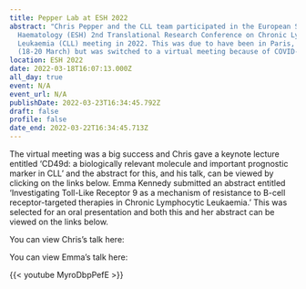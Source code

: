 ```yaml
---
title: Pepper Lab at ESH 2022
abstract: "Chris Pepper and the CLL team participated in the European School of
  Haematology (ESH) 2nd Translational Research Conference on Chronic Lymphocytic
  Leukaemia (CLL) meeting in 2022. This was due to have been in Paris, France
  (18-20 March) but was switched to a virtual meeting because of COVID-19. "
location: ESH 2022
date: 2022-03-18T16:07:13.000Z
all_day: true
event: N/A
event_url: N/A
publishDate: 2022-03-23T16:34:45.792Z
draft: false
profile: false
date_end: 2022-03-22T16:34:45.713Z
---
```

The virtual meeting was a big success and Chris gave a keynote lecture entitled ‘CD49d: a biologically relevant molecule and important prognostic marker in CLL’ and the abstract for this, and his talk, can be viewed by clicking on the links below. Emma Kennedy submitted an abstract entitled ‘Investigating Toll-Like Receptor 9 as a mechanism of resistance to B-cell receptor-targeted therapies in Chronic Lymphocytic Leukaemia.’ This was selected for an oral presentation and both this and her abstract can be viewed on the links below.  

You can view Chris’s talk here:

You can view Emma’s talk here:

{{< youtube MyroDbpPefE >}}
